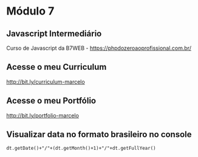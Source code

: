 # Módulo 7

## Javascript Intermediário

Curso de Javascript da B7WEB - https://phpdozeroaoprofissional.com.br/

## Acesse o meu Curriculum

http://bit.ly/curriculum-marcelo

## Acesse o meu Portfólio

http://bit.ly/portfolio-marcelo

## Visualizar data no formato brasileiro no console

    dt.getDate()+"/"+(dt.getMonth()+1)+"/"+dt.getFullYear()

